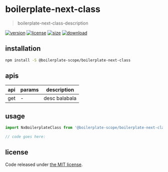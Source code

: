 # boilerplate-next-class
> boilerplate-next-class-description

[![version][version-image]][version-url]
[![license][license-image]][license-url]
[![size][size-image]][size-url]
[![download][download-image]][download-url]

## installation
```bash
npm install -S @boilerplate-scope/boilerplate-next-class
```

## apis
| api | params | description   |
|-----|--------|---------------|
| get | -      | desc balabala |

## usage
```js
import NxBoilerplateClass from '@boilerplate-scope/boilerplate-next-class';

// code goes here:
```

## license
Code released under [the MIT license](https://github.com/afeiship/boilerplate-next-class/blob/master/LICENSE.txt).

[version-image]: https://img.shields.io/npm/v/@boilerplate-scope/boilerplate-next-class
[version-url]: https://npmjs.org/package/@boilerplate-scope/boilerplate-next-class

[license-image]: https://img.shields.io/npm/l/@boilerplate-scope/boilerplate-next-class
[license-url]: https://github.com/afeiship/boilerplate-next-class/blob/master/LICENSE.txt

[size-image]: https://img.shields.io/bundlephobia/minzip/@boilerplate-scope/boilerplate-next-class
[size-url]: https://github.com/afeiship/boilerplate-next-class/blob/master/dist/boilerplate-next-class.min.js

[download-image]: https://img.shields.io/npm/dm/@boilerplate-scope/boilerplate-next-class
[download-url]: https://www.npmjs.com/package/@boilerplate-scope/boilerplate-next-class
